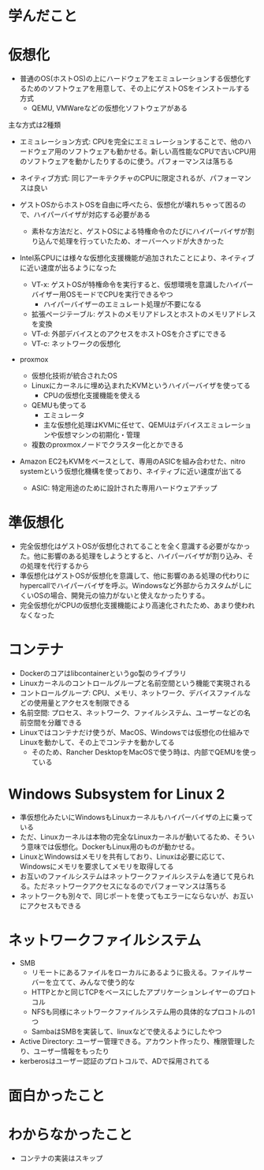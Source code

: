 # 学んだこと

# 仮想化
- 普通のOS(ホストOS)の上にハードウェアをエミュレーションする仮想化するためのソフトウェアを用意して、その上にゲストOSをインストールする方式
  - QEMU, VMWareなどの仮想化ソフトウェアがある

主な方式は2種類
- エミュレーション方式: CPUを完全にエミュレーションすることで、他のハードウェア用のソフトウェアも動かせる。新しい高性能なCPUで古いCPU用のソフトウェアを動かしたりするのに使う。パフォーマンスは落ちる
- ネイティブ方式: 同じアーキテクチャのCPUに限定されるが、パフォーマンスは良い

- ゲストOSからホストOSを自由に呼べたら、仮想化が壊れちゃって困るので、ハイパーバイザが対応する必要がある
  - 素朴な方法だと、ゲストOSによる特権命令のたびにハイパーバイザが割り込んで処理を行っていたため、オーバーヘッドが大きかった
- Intel系CPUには様々な仮想化支援機能が追加されたことにより、ネイティブに近い速度が出るようになった
  - VT-x: ゲストOSが特権命令を実行すると、仮想環境を意識したハイパーバイザー用OSモードでCPUを実行できるやつ
    - ハイパーバイザーのエミュレート処理が不要になる
  - 拡張ページテーブル: ゲストのメモリアドレスとホストのメモリアドレスを変換
  - VT-d: 外部デバイスとのアクセスをホストOSを介さずにできる
  - VT-c: ネットワークの仮想化

- proxmox
  - 仮想化技術が統合されたOS
  - Linuxにカーネルに埋め込まれたKVMというハイパーバイザを使ってる
    - CPUの仮想化支援機能を使える
  - QEMUも使ってる
    - エミュレータ
    - 主な仮想化処理はKVMに任せて、QEMUはデバイスエミュレーションや仮想マシンの初期化・管理
  - 複数のproxmoxノードでクラスター化とかできる
- Amazon EC2もKVMをベースとして、専用のASICを組み合わせた、nitro systemという仮想化機構を使っており、ネイティブに近い速度が出てる
  - ASIC: 特定用途のために設計された専用ハードウェアチップ

# 準仮想化
- 完全仮想化はゲストOSが仮想化されてることを全く意識する必要がなかった。他に影響のある処理をしようとすると、ハイパーバイザが割り込み、その処理を代行するから
- 準仮想化はゲストOSが仮想化を意識して、他に影響のある処理の代わりにhypercallでハイパーバイザを呼ぶ。Windowsなど外部からカスタムがしにくいOSの場合、開発元の協力がないと使えなかったりする。
- 完全仮想化がCPUの仮想化支援機能により高速化されたため、あまり使われなくなった

# コンテナ
- Dockerのコアはlibcontainerというgo製のライブラリ
- Linuxカーネルのコントロールグループと名前空間という機能で実現される
- コントロールグループ: CPU、メモリ、ネットワーク、デバイスファイルなどの使用量とアクセスを制限できる
- 名前空間: プロセス、ネットワーク、ファイルシステム、ユーザーなどの名前空間を分離できる
- Linuxではコンテナだけ使うが、MacOS、Windowsでは仮想化の仕組みでLinuxを動かして、その上でコンテナを動かしてる
  - そのため、Rancher DesktopをMacOSで使う時は、内部でQEMUを使っている

# Windows Subsystem for Linux 2
- 準仮想化みたいにWindowsもLinuxカーネルもハイパーバイザの上に乗っている
- ただ、Linuxカーネルは本物の完全なLinuxカーネルが動いてるため、そういう意味では仮想化。DockerもLinux用のものが動かせる。
- LinuxとWindowsはメモリを共有しており、Linuxは必要に応じて、Windowsにメモリを要求してメモリを取得してる
- お互いのファイルシステムはネットワークファイルシステムを通じて見られる。ただネットワークアクセスになるのでパフォーマンスは落ちる
- ネットワークも別々で、同じポートを使ってもエラーにならないが、お互いにアクセスもできる

# ネットワークファイルシステム
- SMB
  - リモートにあるファイルをローカルにあるように扱える。ファイルサーバーを立てて、みんなで使う的な
  - HTTPとかと同じTCPをベースにしたアプリケーションレイヤーのプロトコル
  - NFSも同様にネットワークファイルシステム用の具体的なプロコトルの1つ
  - SambaはSMBを実装して、linuxなどで使えるようにしたやつ
- Active Directory: ユーザー管理できる。アカウント作ったり、権限管理したり、ユーザー情報をもったり
- kerberosはユーザー認証のプロトコルで、ADで採用されてる

# 面白かったこと

# わからなかったこと
- コンテナの実装はスキップ